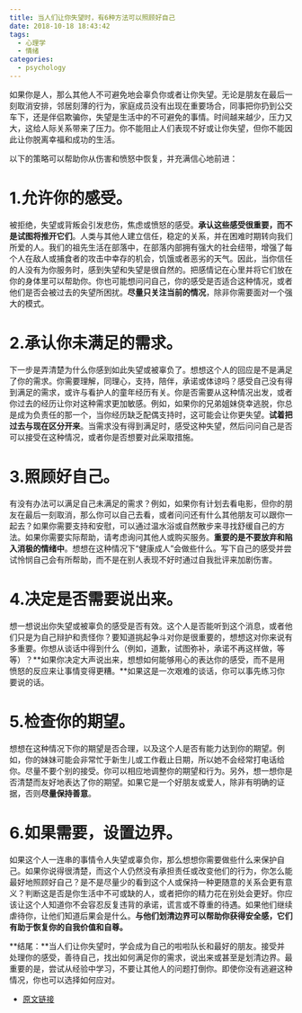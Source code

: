 ```yaml
---
title: 当人们让你失望时，有6种方法可以照顾好自己
date: 2018-10-18 18:43:42
tags:
  - 心理学
  - 情绪
categories:
  - psychology
---
```


如果你是人，那么其他人不可避免地会辜负你或者让你失望。无论是朋友在最后一刻取消安排，邻居刻薄的行为，家庭成员没有出现在重要场合，同事把你扔到公交车下，还是伴侣欺骗你，失望是生活中的不可避免的事情。时间越来越少，压力又大，这给人际关系带来了压力。你不能阻止人们表现不好或让你失望，但你不能因此让你脱离幸福和成功的生活。

以下的策略可以帮助你从伤害和愤怒中恢复，并充满信心地前进：

# 1.允许你的感受。

被拒绝，失望或背叛会引发悲伤，焦虑或愤怒的感受。**承认这些感受很重要，而不是试图将推开它们**。人类与其他人建立信任，稳定的关系，并在困难时期转向我们所爱的人。我们的祖先生活在部落中，在部落内部拥有强大的社会纽带，增强了每个人在敌人或捕食者的攻击中幸存的机会，饥饿或者恶劣的天气。因此，当你信任的人没有为你服务时，感到失望和失望是很自然的。把感情记在心里并将它们放在你的身体里可以帮助你。你也可能想问问自己，你的感受是否适合这种情况，或者他们是否会被过去的失望所困扰。**尽量只关注当前的情况**，除非你需要面对一个强大的模式。

# 2.承认你未满足的需求。

下一步是弄清楚为什么你感到如此失望或被辜负了。想想这个人的回应是不是满足了你的需求。你需要理解，同理心，支持，陪伴，承诺或体谅吗？感受自己没有得到满足的需求，或许与看护人的童年经历有关。你是否需要从这种情况出发，或者你过去的经历让你对这种需求更加敏感。例如，如果你的兄弟姐妹侥幸逃脱，你总是成为负责任的那一个，当你经历缺乏配偶支持时，这可能会让你更失望。**试着把过去与现在区分开来**。当需求没有得到满足时，感受这种失望，然后问问自己是否可以接受在这种情况，或者你是否想要对此采取措施。

# 3.照顾好自己。

有没有办法可以满足自己未满足的需求？例如，如果你有计划去看电影，但你的朋友在最后一刻取消，那么你可以自己去看，或者问问还有什么其他朋友可以跟你一起去？如果你需要支持和安慰，可以通过温水浴或自然散步来寻找舒缓自己的方法。如果你需要实际帮助，请考虑询问其他人或购买服务。**重要的是不要放弃和陷入消极的情绪中**。想想在这种情况下“健康成人”会做些什么。写下自己的感受并尝试怜悯自己会有所帮助，而不是在别人表现不好时通过自我批评来加剧伤害。

# 4.决定是否需要说出来。

想一想说出你失望或被辜负的感受是否有效。这个人是否能听到这个消息，或者他们只是为自己辩护和责怪你？要知道挑起争斗对你是很重要的，想想这对你来说有多重要。你想从谈话中得到什么（例如，道歉，试图弥补，承诺不再这样做，等等）？**如果你决定大声说出来，想想如何能够用心的表达你的感受，而不是用愤怒的反应来让事情变得更糟。**如果这是一次艰难的谈话，你可以事先练习你要说的话。

# 5.检查你的期望。

想想在这种情况下你的期望是否合理，以及这个人是否有能力达到你的期望。例如，你的妹妹可能会非常忙于新生儿或工作截止日期，所以她不会经常打电话给你。尽量不要个别的接受。你可以相应地调整你的期望和行为。另外，想一想你是否清楚而友好地表达了你的期望。如果它是一个好朋友或爱人，除非有明确的证据，否则**尽量保持善意**。

# 6.如果需要，设置边界。

如果这个人一连串的事情令人失望或辜负你，那么想想你需要做些什么来保护自己。如果你说得很清楚，而这个人仍然没有承担责任或改变他们的行为，你怎么能最好地照顾好自己？是不是尽量少的看到这个人或保持一种更随意的关系会更有意义？判断这是否是你生活中不可或缺的人，或者把你的精力花在别处会更好。你应该让这个人知道你不会容忍反复违背的承诺，谎言或不尊重的待遇。如果他们继续虐待你，让他们知道后果会是什么。**与他们划清边界可以帮助你获得安全感，它们有助于恢复你的自我价值和自尊。**

**结尾：**当人们让你失望时，学会成为自己的啦啦队长和最好的朋友。接受并处理你的感受，善待自己，找出如何满足你的需求，说出来或甚至是划清边界。最重要的是，尝试从经验中学习，不要让其他人的问题打倒你。即使你没有逃避这种情况，你也可以选择如何应对。

- [原文链接](https://www.psychologytoday.com/intl/blog/the-mindful-self-express/201803/6-ways-take-care-yourself-when-people-disappoint-you)
